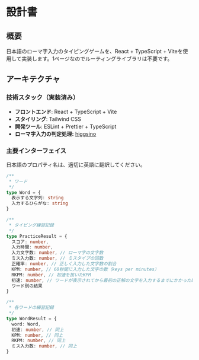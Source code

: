 # 設計書

## 概要

日本語のローマ字入力のタイピングゲームを、React + TypeScript + Viteを使用して実装します。1ページなのでルーティングライブラリは不要です。

## アーキテクチャ

### 技術スタック（実装済み）

- **フロントエンド**: React + TypeScript + Vite
- **スタイリング**: Tailwind CSS
- **開発ツール**: ESLint + Prettier + TypeScript
- **ローマ字入力の判定処理:** [higgsino](https://github.com/Boson328/higgsino)

### 主要インターフェイス

日本語のプロパティ名は、適切に英語に翻訳してください。

```ts
/**
 * ワード
 */
type Word = {
  表示する文字列: string
  入力するひらがな: string
}

/**
 * タイピング練習記録
 */
type PracticeResult = {
  スコア: number,
  入力時間: number,
  入力文字数: number, // ローマ字の文字数
  ミス入力数: number, // ミスタイプの回数
  正確率: number, // 正しく入力した文字数の割合
  KPM: number, // 60秒間に入力した文字の数（keys per minutes）
  RKPM: number, // 初速を抜いたKPM
  初速: number, // ワードが表示されてから最初の正解の文字を入力するまでにかかった時間（平均値）
  ワード別の結果
}

/**
 * 各ワードの練習記録
 */
type WordResult = {
  word: Word,
  初速: number, // 同上
  KPM: number, // 同上
  RKPM: number, // 同上
  ミス入力数: number, // 同上
}
```
